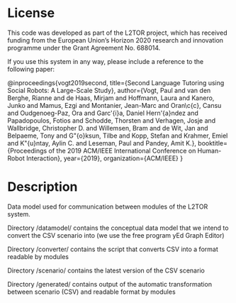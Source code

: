 # License #
This code was developed as part of the L2TOR project, which has received funding from the European Union’s Horizon 2020 research and innovation programme under the Grant Agreement No. 688014.

If you use this system in any way, please include a reference to the following paper:

@inproceedings{vogt2019second,
  title={Second Language Tutoring using Social Robots: A Large-Scale Study},
  author={Vogt, Paul and van den Berghe, Rianne and de Haas, Mirjam and Hoffmann, Laura and Kanero, Junko and Mamus, Ezgi and Montanier, Jean-Marc and Oran\c{c}, Cansu and Oudgenoeg-Paz, Ora and Garc\'{i}a, Daniel Hern\'{a}ndez and Papadopoulos, Fotios and Schodde, Thorsten and Verhagen, Josje and Wallbridge, Christopher D. and Willemsen, Bram and de Wit, Jan and Belpaeme, Tony and G\"{o}ksun, Tilbe and Kopp, Stefan and Krahmer, Emiel and K\"{u}ntay, Aylin C. and Leseman, Paul and Pandey, Amit K.},
  booktitle={Proceedings of the 2019 ACM/IEEE International Conference on Human-Robot Interaction},
  year={2019},
  organization={ACM/IEEE}
}

# Description #
Data model used for communication between modules of the L2TOR system.

Directory /datamodel/ contains the conceptual data model that we intend to convert the CSV scenario into (we use the free program yEd Graph Editor)

Directory /converter/ contains the script that converts CSV into a format readable by modules

Directory /scenario/ contains the latest version of the CSV scenario

Directory /generated/ contains output of the automatic transformation between scenario (CSV) and readable format by modules
